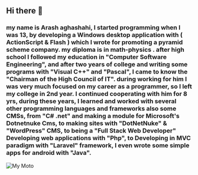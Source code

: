 ## Hi there 👋
### my name is Arash aghashahi, I started programming when I was 13, by developing a Windows desktop application with ( ActionScript & Flash ) which I wrote for promoting a pyramid scheme company. my diploma is in math-physics . after high school I followed my education in "Computer Software Engineering", and after two years of college and writing some programs with "Visual C++" and "Pascal", I came to know the "Chairman of the High Council of IT". during working for him I was very much focused on my career as a programmer, so I left my college in 2nd year. I continued cooperating with him for 8 yrs, during these years, I learned and worked with several other programming languages and frameworks also some CMSs, from "C# .net" and making a module for Microsoft's Dotnetnuke Cms, to making sites with "DotNetNuke" & "WordPress" CMS, to being a "Full Stack Web Developer" Developing web applications with "Php", to Developing in MVC paradigm with "Laravel" framework, I even wrote some simple apps for android with "Java".

![My Moto](https://images.pexels.com/photos/6114979/pexels-photo-6114979.jpeg?cs=srgb&dl=pexels-vlada-karpovich-6114979.jpg)
